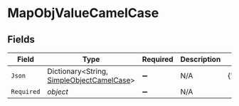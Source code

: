 # MapObjValueCamelCase


## Fields

| Field                                                                                     | Type                                                                                      | Required                                                                                  | Description                                                                               | Example                                                                                   |
| ----------------------------------------------------------------------------------------- | ----------------------------------------------------------------------------------------- | ----------------------------------------------------------------------------------------- | ----------------------------------------------------------------------------------------- | ----------------------------------------------------------------------------------------- |
| `Json`                                                                                    | Dictionary<String, [SimpleObjectCamelCase](../../Models/Shared/SimpleObjectCamelCase.md)> | :heavy_minus_sign:                                                                        | N/A                                                                                       | {"mapElem1":"...","mapElem2":"..."}                                                       |
| `Required`                                                                                | *object*                                                                                  | :heavy_minus_sign:                                                                        | N/A                                                                                       |                                                                                           |